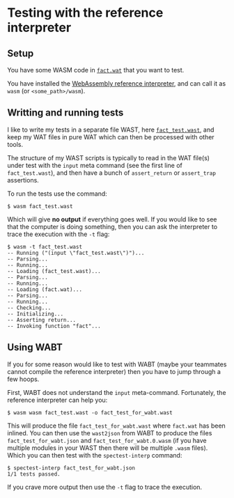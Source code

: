 Testing with the reference interpreter
======================================

Setup
-----

You have some WASM code in [`fact.wat`](fact.wat) that you want to test.

You have installed the [WebAssembly reference
interpreter](https://github.com/WebAssembly/spec/tree/master/interpreter),
and can call it as `wasm` (or `<some_path>/wasm`).


Writting and running tests
--------------------------

I like to write my tests in a separate file WAST, here
[`fact_test.wast`](fact_test.wast), and keep my WAT files in pure WAT
which can then be processed with other tools.

The structure of my WAST scripts is typically to read in the WAT
file(s) under test with the `input` meta command (see the first line
of `fact_test.wast`), and then have a bunch of `assert_return` or
`assert_trap` assertions.

To run the tests use the command:

    $ wasm fact_test.wast

Which will give **no output** if everything goes well. If you would
like to see that the computer is doing something, then you can ask the
interpreter to trace the execution with the `-t` flag:

```
$ wasm -t fact_test.wast
-- Running ("(input \"fact_test.wast\")")...
-- Parsing...
-- Running...
-- Loading (fact_test.wast)...
-- Parsing...
-- Running...
-- Loading (fact.wat)...
-- Parsing...
-- Running...
-- Checking...
-- Initializing...
-- Asserting return...
-- Invoking function "fact"...
```

Using WABT
----------

If you for some reason would like to test with WABT (maybe your
teammates cannot compile the reference interpreter) then you have to
jump through a few hoops.

First, WABT does not understand the `input` meta-command. Fortunately,
the reference interpreter can help you:

    $ wasm wasm fact_test.wast -o fact_test_for_wabt.wast

This will produce the file `fact_test_for_wabt.wast` where `fact.wat`
has been inlined. You can then use the `wast2json` from WABT to
produce the files `fact_test_for_wabt.json` and
`fact_test_for_wabt.0.wasm` (if you have multiple modules in your WAST
then there will be multiple `.wasm` files). Which you can then test
with the `spectest-interp` command:

    $ spectest-interp fact_test_for_wabt.json
    1/1 tests passed.

If you crave more output then use the `-t` flag to trace the execution.
